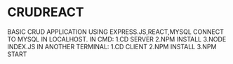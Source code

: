 # CRUDREACT
BASIC CRUD APPLICATION USING EXPRESS.JS,REACT,MYSQL
CONNECT TO MYSQL IN LOCALHOST.
IN CMD:
  1.CD SERVER 
  2.NPM INSTALL
  3.NODE INDEX.JS
IN ANOTHER TERMINAL:
  1.CD CLIENT
  2.NPM INSTALL
  3.NPM START
